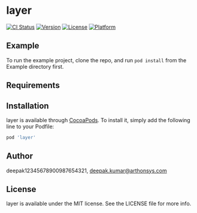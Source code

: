 # layer

[![CI Status](https://img.shields.io/travis/deepak12345678900987654321/layer.svg?style=flat)](https://travis-ci.org/deepak12345678900987654321/layer)
[![Version](https://img.shields.io/cocoapods/v/layer.svg?style=flat)](https://cocoapods.org/pods/layer)
[![License](https://img.shields.io/cocoapods/l/layer.svg?style=flat)](https://cocoapods.org/pods/layer)
[![Platform](https://img.shields.io/cocoapods/p/layer.svg?style=flat)](https://cocoapods.org/pods/layer)

## Example

To run the example project, clone the repo, and run `pod install` from the Example directory first.

## Requirements

## Installation

layer is available through [CocoaPods](https://cocoapods.org). To install
it, simply add the following line to your Podfile:

```ruby
pod 'layer'
```

## Author

deepak12345678900987654321, deepak.kumar@arthonsys.com

## License

layer is available under the MIT license. See the LICENSE file for more info.
